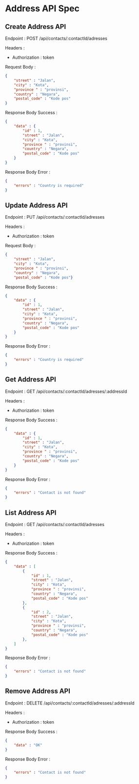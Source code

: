 # Address API Spec

## Create Address API

Endpoint : POST /api/contacts/:contactId/adresses

Headers : 
- Authorization : token

Request Body : 
```json
{
    "street" : "Jalan",
    "city" : "Kota",
    "province " : "provinsi",
    "country" : "Negara",
    "postal_code" : "Kode pos"
}
```

Response Body Success :
```json
{
    "data" : {
        "id" : 1,
        "street" : "Jalan",
        "city" : "Kota",
        "province " : "provinsi",
        "country" : "Negara",
        "postal_code" : "Kode pos"
    }
}
```

Response Body Error : 
```json
{
    "errors" : "Country is required"
}
```

## Update Address API
Endpoint : PUT /api/contacts/:contactId/adresses

Headers : 
- Authorization : token

Request Body : 
```json
{
    "street" : "Jalan",
    "city" : "Kota",
    "province " : "provinsi",
    "country" : "Negara",
    "postal_code" : "Kode pos"}
```

Response Body Success :
```json
{
    "data" : {
        "id" : 1,
        "street" : "Jalan",
        "city" : "Kota",
        "province " : "provinsi",
        "country" : "Negara",
        "postal_code" : "Kode pos"
    }
}
```

Response Body Error : 
```json
{
    "errors" : "Country is required"
}
```

## Get Address API
Endpoint : GET /api/contacts/:contactId/adresses/:addressId

Headers : 
- Authorization : token

Response Body Success :
```json
{
    "data" : {
        "id" : 1,
        "street" : "Jalan",
        "city" : "Kota",
        "province " : "provinsi",
        "country" : "Negara",
        "postal_code" : "Kode pos"
    }
}
```

Response Body Error : 
```json
{
    "errors" : "Contact is not found"
}
```

## List Address API
Endpoint : GET /api/contacts/:contactId/adresses

Headers : 
- Authorization : token

Response Body Success :
```json
{
    "data" : [
        {
            "id" : 1,
            "street" : "Jalan",
            "city" : "Kota",
            "province " : "provinsi",
            "country" : "Negara",
            "postal_code" : "Kode pos"
        },
        {
            "id" : 2,
            "street" : "Jalan",
            "city" : "Kota",
            "province " : "provinsi",
            "country" : "Negara",
            "postal_code" : "Kode pos"
        },
    ]
}
```

Response Body Error : 
```json
{
    "errors" : "Contact is not found"
}
```

## Remove Address API
Endpoint : DELETE /api/contacts/:contactId/adresses/:addressId

Headers : 
- Authorization : token

Response Body Success :
```json
{
    "data" : "OK"
}
```

Response Body Error : 
```json
{
    "errors" : "Contact is not found"
}
```